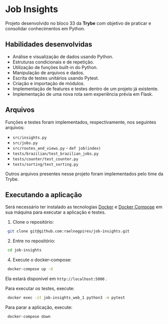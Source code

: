 # Job Insights
Projeto desenvolvido no bloco 33 da **Trybe** com objetivo de praticar e consolidar conhecimentos em Python.

## Habilidades desenvolvidas
* Análise e visualização de dados usando Python.
* Estruturas condicionais e de repetição.
* Utilização de funções built-in do Python.
* Manipulação de arquivos e dados.
* Escrita de testes unitários usando Pytest.
* Criação e importação de módulos.
* Implementação de features e testes dentro de um projeto já existente.
* Implementação de uma nova rota sem experiência prévia em Flask.

## Arquivos
Funções e testes foram implementados, respectivamente, nos seguintes arquivos:
* `src/insights.py`
* `src/jobs.py`
* `src/routes_and_views.py` - `def job(index)`
* `tests/brazilian/test_brazilian_jobs.py`
* `tests/counter/test_counter.py`
* `tests/sorting/test_sorting.py`

Outros arquivos presentes nesse projeto foram implementados pelo time da Trybe.

## Executando a aplicação
Será necessário ter instalado as tecnologias [Docker](https://docs.docker.com/engine/install/) e [Docker Compose](https://docs.docker.com/compose/install/) em sua máquina para executar a aplicação e testes.

1. Clone o repositório:
```sh
 git clone git@github.com:raelnogpires/job-insights.git
```

2. Entre no repositório:
```sh
 cd job-insights
```

4. Execute o docker-compose:
```sh
 docker-compose up -d
```  

Ela estará disponível em `http://localhost:5000` .

Para executar os testes, execute:
```sh
 docker exec -it job-insights_web_1 python3 -m pytest
```

Para parar a aplicação, execute:
```sh
 docker-compose down
```